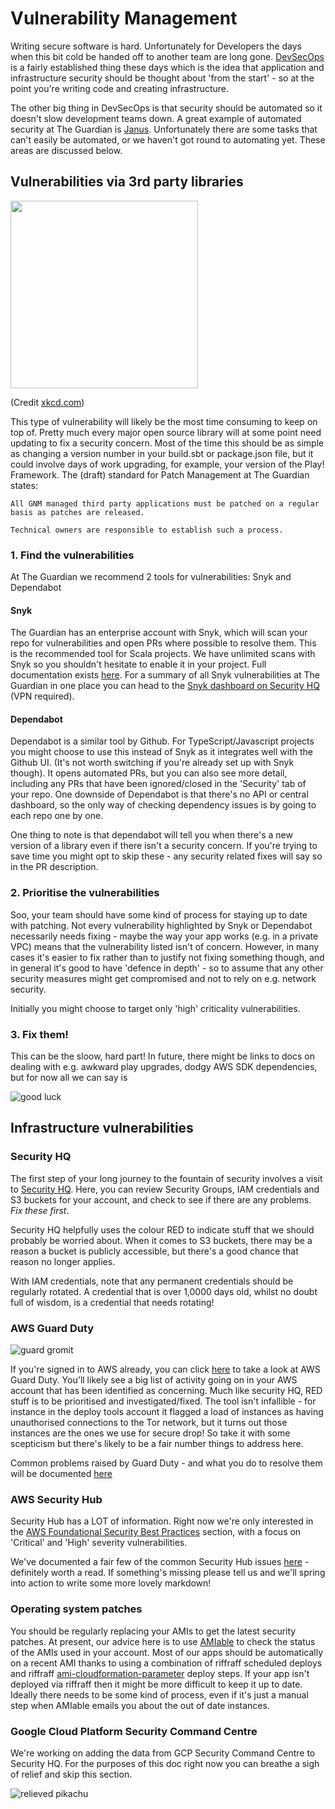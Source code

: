 # Vulnerability Management

Writing secure software is hard. Unfortunately for Developers the days when this bit cold be handed off to another team
are long gone. [DevSecOps](https://www.csoonline.com/article/3245748/what-is-devsecops-developing-more-secure-applications.html)
is a fairly established thing these days which is the idea that application and infrastructure security should be thought
about 'from the start' - so at the point you're writing code and creating infrastructure.

The other big thing in DevSecOps is that security should be  automated so it doesn't slow development teams down. A great
example of automated security at The Guardian is [Janus](https://github.com/guardian/janus). Unfortunately  there are some
tasks that can't easily be automated, or we haven't got round to automating yet. These areas are discussed below.


## Vulnerabilities via 3rd party libraries
<img src="https://imgs.xkcd.com/comics/dependency_2x.png" width="300">

(Credit [xkcd.com](https://xkcd.com))

This type of vulnerability will likely be the most time consuming to keep on top of. Pretty much every major open source
library will at some point need updating to fix a security concern. Most of the time this should be as simple as changing
a version number in your build.sbt or package.json file, but it could involve days of work upgrading, for example, your
version of the Play! Framework. The (draft) standard for Patch Management at The Guardian states:

 ```
All GNM managed third party applications must be patched on a regular basis as patches are released.

Technical owners are responsible to establish such a process.
```  
### 1. Find the vulnerabilities
At The Guardian we recommend 2 tools for vulnerabilities: Snyk and Dependabot

#### Snyk
The Guardian has an enterprise account with Snyk, which will scan your repo for vulnerabilities and open PRs where possible
to resolve them. This is the recommended tool for Scala projects. We have unlimited scans with Snyk so you shouldn't
hesitate to enable it in your project. Full documentation exists [here](./snyk.md). For a summary of all Snyk vulnerabilities
at The Guardian in one place you can head to the [Snyk dashboard on Security HQ](https://security-hq.gutools.co.uk/snyk) 
(VPN required).

#### Dependabot
Dependabot is a similar tool by Github. For TypeScript/Javascript projects you might choose to use this instead of Snyk
as it integrates well with the Github UI. (It's not worth switching if you're already set up with Snyk though). It opens
 automated PRs, but you can also see more detail, including any PRs that have been ignored/closed in the 'Security' tab
 of your repo. One downside of Dependabot is that there's no API or central dashboard, so the only way of checking dependency
 issues is by going to each repo one by one.
 
One thing to note is that dependabot will tell you when there's a new version of a library even if there isn't a security
concern. If you're trying to save time you might opt to skip these - any security related fixes will say so in the PR
description.  
 
### 2. Prioritise the vulnerabilities
Soo, your team should have some kind of process for staying up to date with patching. Not every vulnerability highlighted by
Snyk or Dependabot necessarily needs fixing - maybe the way your app works (e.g. in a private VPC) means that the vulnerability
listed isn't of concern. However, in many cases it's easier to fix rather than to justify not fixing something though, and in general
it's good to have 'defence in depth' - so to assume that any other security measures might get compromised and not to rely on
e.g. network security. 

Initially you might choose to target only 'high' criticality vulnerabilities. 

### 3. Fix them!

This can be the sloow, hard part! In future, there might be links to docs on dealing with e.g. awkward play upgrades,
dodgy AWS SDK dependencies, but for now all we can say is 

![good luck](https://media2.giphy.com/media/3oeSAz6FqXCKuNFX6o/giphy.gif)


## Infrastructure vulnerabilities

### Security HQ
The first step of your long journey to the fountain of security involves a visit to [Security HQ](https://security-hq.gutools.co.uk).
Here, you can review Security Groups, IAM credentials and S3 buckets for your account, and check to see if there are any
problems. *Fix these first*.  

Security HQ helpfully uses the colour RED to indicate stuff that we should probably be worried about. When it
comes to S3 buckets, there may be a reason a bucket is publicly accessible, but there's a good chance that reason no longer
applies.

With IAM credentials, note that any permanent credentials should be regularly rotated. A credential that is over 1,0000
days old, whilst no doubt full of wisdom, is a credential that needs rotating!

### AWS Guard Duty
![guard gromit](https://media4.giphy.com/media/3ohzdRmJspKrpKjL5C/giphy.gif)

If you're signed in to AWS already, you can click [here](https://eu-west-1.console.aws.amazon.com/guardduty/home?region=eu-west-1#/findings?macros=current)
to take a look at AWS Guard Duty. You'll likely see a big list of activity going on in your AWS account that has been identified
as concerning. Much like security HQ, RED stuff is to be prioritised and investigated/fixed. The tool isn't infallible -
for instance in the deploy tools account it flagged a load of instances as having unauthorised connections to the Tor
network, but it turns out those instances are the ones we use for secure drop! So take it with some scepticism but 
there's likely to be a fair number things to address here. 

Common problems raised by Guard Duty - and what you do to resolve them will be documented [here](./guardduty-sechub-common-problems.md)

### AWS Security Hub
Security Hub has a LOT of information. Right now we're only interested in the [AWS Foundational Security Best Practices](https://eu-west-1.console.aws.amazon.com/securityhub/home?region=eu-west-1#/standards/aws-foundational-security-best-practices-1.0.0)
section, with a focus on 'Critical' and 'High' severity vulnerabilities.

We've documented a fair few of the common Security Hub issues [here](./guardduty-sechub-common-problems.md) - definitely
worth a read. If something's missing please tell us and we'll spring into action to write some more lovely markdown!

### Operating system patches
You should be regularly replacing your AMIs to get the latest security patches. At present, our advice here is to use 
 [AMIable](amiable.gutools.co.uk/) to check the status of the AMIs used in your account. Most of our apps should be automatically
 on a recent AMI thanks to using a combination of riffraff scheduled deploys and riffraff [ami-cloudformation-parameter](https://riffraff.gutools.co.uk/docs/magenta-lib/types#amicloudformationparameter)
 deploy steps. If your app isn't deployed via riffraff then it might be more difficult to keep it up to date. Ideally there
 needs to be some kind of process, even if it's just a manual step when AMIable emails you about the out of date instances.

### Google Cloud Platform Security Command Centre
We're working on adding the data from GCP Security Command Centre to Security HQ. For the purposes of this doc right now
you can breathe a sigh of relief and skip this section. 

![relieved pikachu](https://thumbs.gfycat.com/DarlingDimpledGaur-small.gif)
